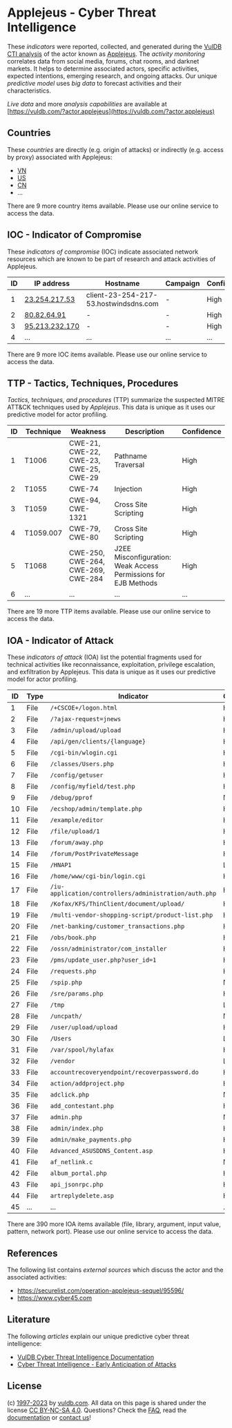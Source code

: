 # Applejeus - Cyber Threat Intelligence

These _indicators_ were reported, collected, and generated during the [VulDB CTI analysis](https://vuldb.com/?kb.cti) of the actor known as [Applejeus](https://vuldb.com/?actor.applejeus). The _activity monitoring_ correlates data from social media, forums, chat rooms, and darknet markets. It helps to determine associated actors, specific activities, expected intentions, emerging research, and ongoing attacks. Our unique _predictive model_ uses _big data_ to forecast activities and their characteristics.

_Live data_ and more _analysis capabilities_ are available at [https://vuldb.com/?actor.applejeus](https://vuldb.com/?actor.applejeus)

## Countries

These _countries_ are directly (e.g. origin of attacks) or indirectly (e.g. access by proxy) associated with Applejeus:

* [VN](https://vuldb.com/?country.vn)
* [US](https://vuldb.com/?country.us)
* [CN](https://vuldb.com/?country.cn)
* ...

There are 9 more country items available. Please use our online service to access the data.

## IOC - Indicator of Compromise

These _indicators of compromise_ (IOC) indicate associated network resources which are known to be part of research and attack activities of Applejeus.

ID | IP address | Hostname | Campaign | Confidence
-- | ---------- | -------- | -------- | ----------
1 | [23.254.217.53](https://vuldb.com/?ip.23.254.217.53) | client-23-254-217-53.hostwindsdns.com | - | High
2 | [80.82.64.91](https://vuldb.com/?ip.80.82.64.91) | - | - | High
3 | [95.213.232.170](https://vuldb.com/?ip.95.213.232.170) | - | - | High
4 | ... | ... | ... | ...

There are 9 more IOC items available. Please use our online service to access the data.

## TTP - Tactics, Techniques, Procedures

_Tactics, techniques, and procedures_ (TTP) summarize the suspected MITRE ATT&CK techniques used by _Applejeus_. This data is unique as it uses our predictive model for actor profiling.

ID | Technique | Weakness | Description | Confidence
-- | --------- | -------- | ----------- | ----------
1 | T1006 | CWE-21, CWE-22, CWE-23, CWE-25, CWE-29 | Pathname Traversal | High
2 | T1055 | CWE-74 | Injection | High
3 | T1059 | CWE-94, CWE-1321 | Cross Site Scripting | High
4 | T1059.007 | CWE-79, CWE-80 | Cross Site Scripting | High
5 | T1068 | CWE-250, CWE-264, CWE-269, CWE-284 | J2EE Misconfiguration: Weak Access Permissions for EJB Methods | High
6 | ... | ... | ... | ...

There are 19 more TTP items available. Please use our online service to access the data.

## IOA - Indicator of Attack

These _indicators of attack_ (IOA) list the potential fragments used for technical activities like reconnaissance, exploitation, privilege escalation, and exfiltration by Applejeus. This data is unique as it uses our predictive model for actor profiling.

ID | Type | Indicator | Confidence
-- | ---- | --------- | ----------
1 | File | `/+CSCOE+/logon.html` | High
2 | File | `/?ajax-request=jnews` | High
3 | File | `/admin/upload/upload` | High
4 | File | `/api/gen/clients/{language}` | High
5 | File | `/cgi-bin/wlogin.cgi` | High
6 | File | `/classes/Users.php` | High
7 | File | `/config/getuser` | High
8 | File | `/config/myfield/test.php` | High
9 | File | `/debug/pprof` | Medium
10 | File | `/ecshop/admin/template.php` | High
11 | File | `/example/editor` | High
12 | File | `/file/upload/1` | High
13 | File | `/forum/away.php` | High
14 | File | `/forum/PostPrivateMessage` | High
15 | File | `/HNAP1` | Low
16 | File | `/home/www/cgi-bin/login.cgi` | High
17 | File | `/iu-application/controllers/administration/auth.php` | High
18 | File | `/Kofax/KFS/ThinClient/document/upload/` | High
19 | File | `/multi-vendor-shopping-script/product-list.php` | High
20 | File | `/net-banking/customer_transactions.php` | High
21 | File | `/obs/book.php` | High
22 | File | `/ossn/administrator/com_installer` | High
23 | File | `/pms/update_user.php?user_id=1` | High
24 | File | `/requests.php` | High
25 | File | `/spip.php` | Medium
26 | File | `/sre/params.php` | High
27 | File | `/tmp` | Low
28 | File | `/uncpath/` | Medium
29 | File | `/user/upload/upload` | High
30 | File | `/Users` | Low
31 | File | `/var/spool/hylafax` | High
32 | File | `/vendor` | Low
33 | File | `accountrecoveryendpoint/recoverpassword.do` | High
34 | File | `action/addproject.php` | High
35 | File | `adclick.php` | Medium
36 | File | `add_contestant.php` | High
37 | File | `admin.php` | Medium
38 | File | `admin/index.php` | High
39 | File | `admin/make_payments.php` | High
40 | File | `Advanced_ASUSDDNS_Content.asp` | High
41 | File | `af_netlink.c` | Medium
42 | File | `album_portal.php` | High
43 | File | `api_jsonrpc.php` | High
44 | File | `artreplydelete.asp` | High
45 | ... | ... | ...

There are 390 more IOA items available (file, library, argument, input value, pattern, network port). Please use our online service to access the data.

## References

The following list contains _external sources_ which discuss the actor and the associated activities:

* https://securelist.com/operation-applejeus-sequel/95596/
* https://www.cyber45.com

## Literature

The following _articles_ explain our unique predictive cyber threat intelligence:

* [VulDB Cyber Threat Intelligence Documentation](https://vuldb.com/?kb.cti)
* [Cyber Threat Intelligence - Early Anticipation of Attacks](https://www.scip.ch/en/?labs.20201022)

## License

(c) [1997-2023](https://vuldb.com/?kb.changelog) by [vuldb.com](https://vuldb.com/?kb.about). All data on this page is shared under the license [CC BY-NC-SA 4.0](https://creativecommons.org/licenses/by-nc-sa/4.0/). Questions? Check the [FAQ](https://vuldb.com/?kb.faq), read the [documentation](https://vuldb.com/?kb) or [contact us](https://vuldb.com/?contact)!
